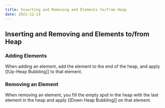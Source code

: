 ```yaml
---
title: Inserting and Removing and Elements to/from Heap
date: 2021-12-13
---
```

## Inserting and Removing and Elements to/from Heap

### Adding Elements
When adding an element, add the element to the end of the heap, and apply [[Up-Heap Bubbling]] to that element.

### Removing an Element
When removing an element, you fill the empty spot in the heap with the last element in the heap and apply [[Down Heap Bubbling]] on that element.
